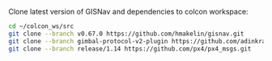 Clone latest version of GISNav and dependencies to colcon workspace:

```bash
cd ~/colcon_ws/src
git clone --branch v0.67.0 https://github.com/hmakelin/gisnav.git
git clone --branch gimbal-protocol-v2-plugin https://github.com/adinkra-labs/mavros_feature_gimbal-protocol-v2-plugin.git mavros
git clone --branch release/1.14 https://github.com/px4/px4_msgs.git
```
